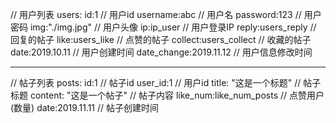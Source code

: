 // 用户列表
users:
  id:1  // 用户id
  username:abc  // 用户名
  password:123  // 用户密码
  img:"./img.jpg"   // 用户头像
  ip:ip_user  // 用户登录IP
  reply:users_reply   // 回复的帖子
  like:users_like  // 点赞的帖子
  collect:users_collect  // 收藏的帖子
  date:2019.10.11   // 用户创建时间
  date_change:2019.11.12  // 用户信息修改时间

---

// 帖子列表
posts:
  id:1  // 帖子id
  user_id:1 // 用户id
  title: "这是一个标题"   // 帖子标题
  content: "这是一个帖子" // 帖子内容
  like_num:like_num_posts  // 点赞用户(数量)
  date:2019.11.11   // 帖子创建时间

